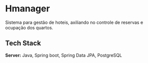 
# Hmanager

Sistema para gestão de hoteis, axiliando no controle de reservas e ocupação dos quartos.


## Tech Stack

**Server:** Java, Spring boot, Spring Data JPA, PostgreSQL

